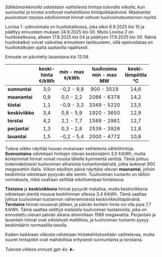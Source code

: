 *Sähkömarkkinoilla odotetaan vaihtelevia hintoja tulevalla viikolla, kun sunnuntai ja torstai erottuvat mahdollisina hintapiikkipäivinä. Maanantai puolestaan tarjoaa edullisimmat hinnat vahvan tuulivoimatuotannon myötä.*

Loviisa 1 -ydinvoimala on huoltokatkossa, joka alkoi 6.9.2025 klo 10 ja päättyy ennusteen mukaan 24.9.2025 klo 00. Myös Loviisa 2 on huoltokatkossa, alkaen 17.8.2025 klo 04 ja päättyen 17.9.2025 klo 00. Nämä huoltokatkot voivat vaikuttaa ennusteen tarkkuuteen, sillä opetusdataa on huoltokatkojen ajalta saatavilla rajallisesti.

Ennuste on päivitetty lauantaina klo 12:08.

|             | keski-<br>hinta<br>¢/kWh | min - max<br>¢/kWh | tuulivoima<br>min - max<br>MW | keski-<br>lämpötila<br>°C |
|:------------|:----------------:|:----------------:|:-------------:|:-------------:|
| **sunnuntai**   | 3,0 | -0,2 - 9,8 | 900 - 3519 | 14,6 |
| **maanantai**   | 0,9 | 0,0 - 2,2 | 2086 - 6378 | 14,2 |
| **tiistai**     | 1,1 | -0,9 - 3,2 | 3349 - 5220 | 13,5 |
| **keskiviikko** | 3,4 | 0,8 - 5,9 | 1920 - 3650 | 12,9 |
| **torstai**     | 4,2 | 2,1 - 7,7 | 1589 - 2981 | 12,7 |
| **perjantai**   | 1,3 | 0,3 - 2,8 | 2539 - 3926 | 11,8 |
| **lauantai**    | 1,5 | -0,2 - 5,4 | 2000 - 4772 | 10,8 |

Tuleva viikko näyttää tuovan mukanaan vaihtelevia sähköhintoja. **Sunnuntaina** odotetaan hintojen olevan keskimäärin 3,0 ¢/kWh, mutta korkeimmat hinnat voivat nousta lähelle kymmentä senttiä. Tämä johtuu todennäköisesti tuulivoiman alhaisista tuotantomääristä, jotka laskevat 900 megawattiin illalla. Viikon edullisin päivä näyttäisi olevan **maanantai**, jolloin keskihinta odotetaan pysyvän alle sentin. Tuulivoiman tuotanto on tällöin voimakasta, mikä osaltaan selittää edullisempaa hintatasoa.

**Tiistaina** ja **keskiviikkona** hinnat pysyvät matalina, mutta keskiviikkona odotetaan pientä nousua keskihinnan ollessa 3,4 ¢/kWh. Tämä saattaa johtua tuulivoiman tuotannon vähenemisestä keskiviikkoiltapäivänä. **Torstaina** hinnat nousevat jälleen, ja päivän korkein hinta voi olla jopa 7,7 ¢/kWh. Tämä saattaa selittyä matalalla tuulivoiman tuotannolla, joka on ennustettu olevan päivän aikana alimmillaan 1589 megawattia. Perjantain ja lauantain hinnat ovat odotetusti maltillisia, ja tuulivoiman tuotanto pysyy keskimäärin normaalilla tasolla.

Kaiken kaikkiaan viikosta odotetaan hintakehitykseltään vaihtelevaa, mutta suuret hintapiikit ovat mahdollisia erityisesti sunnuntaina ja torstaina. 

*Tulevaa viikkoa ennusti gpt-4o.* 🌬️
